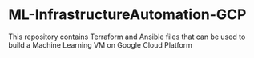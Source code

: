 # ML-InfrastructureAutomation-GCP
This repository contains Terraform and Ansible files that can be used to build a Machine Learning VM on Google Cloud Platform
